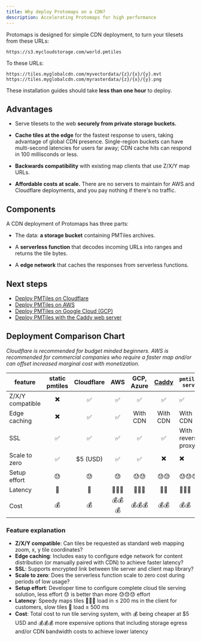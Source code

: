 ```yaml
---
title: Why deploy Protomaps on a CDN?
description: Accelerating Protomaps for high performance
---
```



Protomaps is designed for simple CDN deployment, to turn your tilesets from these URLs:

```
https://s3.mycloudstorage.com/world.pmtiles
```

To these URLs:

```
https://tiles.myglobalcdn.com/myvectordata/{z}/{x}/{y}.mvt
https://tiles.myglobalcdn.com/myrasterdata/{z}/{x}/{y}.png
```

These installation guides should take **less than one hour** to deploy.

## Advantages

* Serve tilesets to the web **securely from private storage buckets.**

* **Cache tiles at the edge** for the fastest response to users, taking advantage of global CDN presence. Single-region buckets can have multi-second latencies for users far away; CDN cache hits can respond in 100 millisconds or less.

* **Backwards compatibility** with existing map clients that use Z/X/Y map URLs.

* **Affordable costs at scale.** There are no servers to maintain for AWS and Cloudflare deployments, and you pay nothing if there's no traffic.

## Components

A CDN deployment of Protomaps has three parts:

* The data: **a storage bucket** containing PMTiles archives.

* A **serverless function** that decodes incoming URLs into ranges and returns the tile bytes.

* A **edge network** that caches the responses from serverless functions.

## Next steps

* [Deploy PMTiles on Cloudflare](/deploy/cloudflare)
* [Deploy PMTiles on AWS](/deploy/aws)
* [Deploy PMTiles on Google Cloud (GCP)](/deploy/google-cloud)
* [Deploy PMTiles with the Caddy web server](/deploy/server)

## Deployment Comparison Chart

_Cloudflare is recommended for budget minded beginners. AWS is recommended for commercial companies who require a faster map and/or can offset increased marginal cost with monetization._

| feature          |  static pmtiles  |  Cloudflare  |  AWS  |  GCP, Azure  |  [Caddy](/deploy/server#caddy)  | `pmtiles serve`    |
| ---------------- | :--------------: | :----------: | :---: | :----------: | :-----------------------------: | ------------------ |
| Z/X/Y compatible |        ✖️        |      ✅       |   ✅   |      ✅       |                ✅                | ✅                  |
| Edge caching     |        ✖️        |      ✅       |   ✅   |   With CDN   |             With CDN            | With CDN           |
| SSL              |        ✅         |      ✅       |   ✅   |      ✅       |                ✅                | With reverse proxy |
| Scale to zero    |        ✅         |   $5 (USD)   |   ✅   |      ✅       |                ✖️               | ✖️                 |
| Setup effort     |        😓         |      😓       |   😓   |      😓😓      |                😓😓               | 😓😓😓                |
| Latency          |        🚀         |      🚀       |  🚀🚀🚀  |     🚀🚀🚀      |                🚀🚀               | 🚀🚀🚀                |
| Cost             |        💰         |      💰       |  💰💰💰  |     💰💰💰      |                💰💰               | 💰💰                 |

### Feature explanation

- **Z/X/Y compatible**: Can tiles be requested as standard web mapping zoom, x, y tile coordinates?
- **Edge caching**: Includes easy to configure edge network for content distribution (or manually paired with CDN) to achieve faster latency?
- **SSL**: Supports encrypted link between tile server and client map library?
- **Scale to zero**: Does the serverless function scale to zero cost during periods of low usage?
- **Setup effort**: Developer time to configure complete cloud tile serving solution, less effort 😓 is better than more 😓😓😓 effort
- **Latency**: Speedy maps tiles 🚀🚀🚀 load in ≤ 200 ms in the client for customers, slow tiles 🚀 load ≥ 500 ms
- **Cost**: Total cost to run tile serving system, with 💰 being cheaper at $5 USD and 💰💰💰 more expensive options that including storage egress and/or CDN bandwidth costs to achieve lower latency
